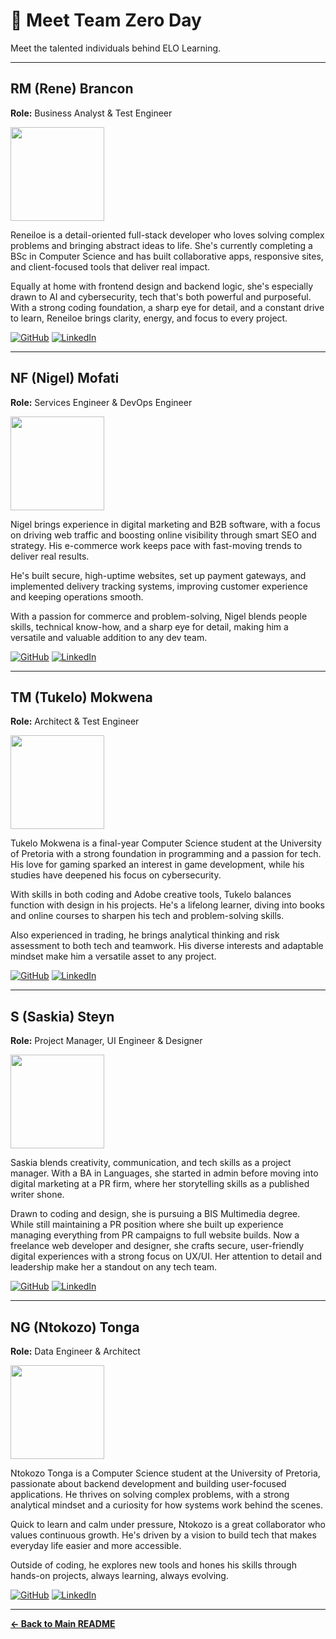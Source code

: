 # 👥 Meet Team Zero Day

Meet the talented individuals behind ELO Learning.

---

## RM (Rene) Brancon

**Role:** Business Analyst & Test Engineer

<img src="https://drive.usercontent.google.com/download?id=14trGyA_GNdHA36T-yoSg_Ianw4H0e9l_" width="150">

Reneiloe is a detail-oriented full-stack developer who loves solving complex problems and bringing abstract ideas to life. She's currently completing a BSc in Computer Science and has built collaborative apps, responsive sites, and client-focused tools that deliver real impact.

Equally at home with frontend design and backend logic, she's especially drawn to AI and cybersecurity, tech that's both powerful and purposeful. With a strong coding foundation, a sharp eye for detail, and a constant drive to learn, Reneiloe brings clarity, energy, and focus to every project.

[![GitHub](https://img.shields.io/badge/GitHub-100000?style=for-the-badge&logo=github&logoColor=white)](https://github.com/ReneiloeMBrancon)
[![LinkedIn](https://img.shields.io/badge/LinkedIn-0077B5?style=for-the-badge&logo=linkedin&logoColor=white)](https://www.linkedin.com/in/reneiloe-brancon-a68316257)

---

## NF (Nigel) Mofati

**Role:** Services Engineer & DevOps Engineer

<img src="https://drive.usercontent.google.com/download?id=1CePa51kdvYnBW7AZQxLU8yizqgTkFYu-" width="150">

Nigel brings experience in digital marketing and B2B software, with a focus on driving web traffic and boosting online visibility through smart SEO and strategy. His e-commerce work keeps pace with fast-moving trends to deliver real results.

He's built secure, high-uptime websites, set up payment gateways, and implemented delivery tracking systems, improving customer experience and keeping operations smooth.

With a passion for commerce and problem-solving, Nigel blends people skills, technical know-how, and a sharp eye for detail, making him a versatile and valuable addition to any dev team.

[![GitHub](https://img.shields.io/badge/GitHub-100000?style=for-the-badge&logo=github&logoColor=white)](https://github.com/brogrammer012)
[![LinkedIn](https://img.shields.io/badge/LinkedIn-0077B5?style=for-the-badge&logo=linkedin&logoColor=white)](https://www.linkedin.com/in/nigel-mofati/)

---

## TM (Tukelo) Mokwena

**Role:** Architect & Test Engineer

<img src="https://drive.usercontent.google.com/download?id=1U6gmGbgkZKEXS-4erkPCsHQqmvqxoAQm" width="150">

Tukelo Mokwena is a final-year Computer Science student at the University of Pretoria with a strong foundation in programming and a passion for tech. His love for gaming sparked an interest in game development, while his studies have deepened his focus on cybersecurity.

With skills in both coding and Adobe creative tools, Tukelo balances function with design in his projects. He's a lifelong learner, diving into books and online courses to sharpen his tech and problem-solving skills.

Also experienced in trading, he brings analytical thinking and risk assessment to both tech and teamwork. His diverse interests and adaptable mindset make him a versatile asset to any project.

[![GitHub](https://img.shields.io/badge/GitHub-100000?style=for-the-badge&logo=github&logoColor=white)](https://github.com/Crispykitty)
[![LinkedIn](https://img.shields.io/badge/LinkedIn-0077B5?style=for-the-badge&logo=linkedin&logoColor=white)](http://www.linkedin.com/in/tukelo-mafotha-mokwena-b576ba351)

---

## S (Saskia) Steyn

**Role:** Project Manager, UI Engineer & Designer

<img src="https://drive.usercontent.google.com/download?id=1gVaSDowIS0rH0ev11NmCJ9aXlaZ4e492" width="150">

Saskia blends creativity, communication, and tech skills as a project manager. With a BA in Languages, she started in admin before moving into digital marketing at a PR firm, where her storytelling skills as a published writer shone.

Drawn to coding and design, she is pursuing a BIS Multimedia degree. While still maintaining a PR position where she built up experience managing everything from PR campaigns to full website builds. Now a freelance web developer and designer, she crafts secure, user-friendly digital experiences with a strong focus on UX/UI. Her attention to detail and leadership make her a standout on any tech team.

[![GitHub](https://img.shields.io/badge/GitHub-100000?style=for-the-badge&logo=github&logoColor=white)](https://github.com/SaskiaSteyn)
[![LinkedIn](https://img.shields.io/badge/LinkedIn-0077B5?style=for-the-badge&logo=linkedin&logoColor=white)](https://www.linkedin.com/in/saskia-steyn-056a39213/)

---

## NG (Ntokozo) Tonga

**Role:** Data Engineer & Architect

<img src="https://drive.usercontent.google.com/download?id=11fdU2RYdRiOZO7lqRh8sUOC7OuFKHX3z" width="150">

Ntokozo Tonga is a Computer Science student at the University of Pretoria, passionate about backend development and building user-focused applications. He thrives on solving complex problems, with a strong analytical mindset and a curiosity for how systems work behind the scenes.

Quick to learn and calm under pressure, Ntokozo is a great collaborator who values continuous growth. He's driven by a vision to build tech that makes everyday life easier and more accessible.

Outside of coding, he explores new tools and hones his skills through hands-on projects, always learning, always evolving.

[![GitHub](https://img.shields.io/badge/GitHub-100000?style=for-the-badge&logo=github&logoColor=white)](https://github.com/Ntokozo254)
[![LinkedIn](https://img.shields.io/badge/LinkedIn-0077B5?style=for-the-badge&logo=linkedin&logoColor=white)](https://www.linkedin.com/in/ntokozo-tonga-5978b4271/)

---

**[← Back to Main README](../readme.md)**
